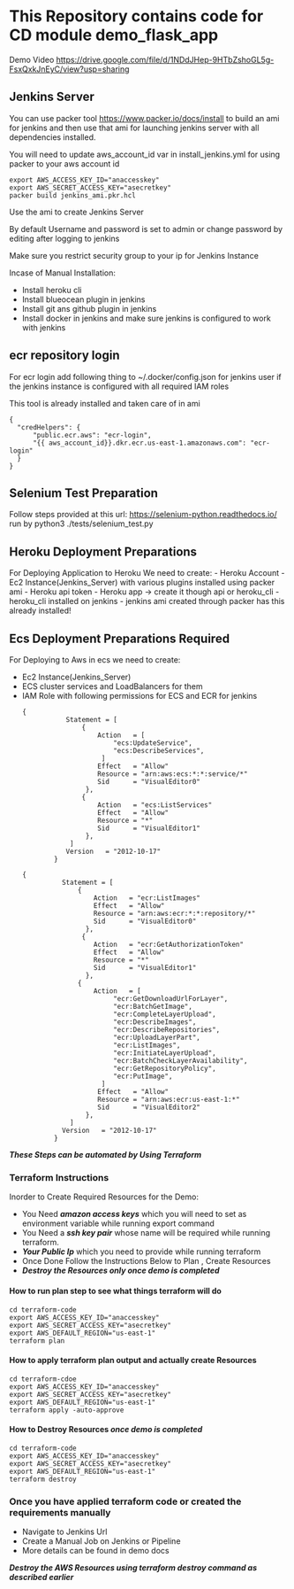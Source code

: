 # This Repository contains code for CD module demo_flask_app
Demo Video
https://drive.google.com/file/d/1NDdJHep-9HTbZshoGL5g-FsxQxkJnEyC/view?usp=sharing
## Jenkins Server
 You can use packer tool https://www.packer.io/docs/install  to build an ami for jenkins and then use that ami for launching jenkins server with all dependencies installed.

 You will need to update aws_account_id var in install_jenkins.yml for using packer to your aws account id

 ```
 export AWS_ACCESS_KEY_ID="anaccesskey"
 export AWS_SECRET_ACCESS_KEY="asecretkey"
 packer build jenkins_ami.pkr.hcl 
 ```
 Use the ami to create Jenkins Server
 
 By default Username and password is set to admin
 or change password by editing after logging to jenkins

 Make sure you restrict security group to your ip for Jenkins Instance
 
 Incase of Manual Installation:

 - Install heroku cli
 - Install blueocean plugin in jenkins
 - Install git ans github plugin in jenkins
 - Install docker in jenkins and make sure jenkins is configured to work with jenkins

## ecr repository login
For ecr login add following thing to ~/.docker/config.json for jenkins user if the jenkins instance is configured with all required IAM roles

This tool is already installed and taken care of in ami 
  ```
  {
	"credHelpers": {
		"public.ecr.aws": "ecr-login",
		"{{ aws_account_id}}.dkr.ecr.us-east-1.amazonaws.com": "ecr-login"
	}
}
```

## Selenium Test Preparation
 Follow steps provided at this url: https://selenium-python.readthedocs.io/
 run by python3 ./tests/selenium_test.py

## Heroku Deployment Preparations

For Deploying Application to Heroku We need to create:
    - Heroku Account
    - Ec2 Instance(Jenkins_Server) with various plugins installed using packer ami
    - Heroku api token
    - Heroku app -> create it though api or heroku_cli
    - heroku_cli installed on jenkins
    - jenkins ami created through packer has this already installed!

## Ecs  Deployment Preparations Required
For Deploying to Aws in ecs we need to create:

- Ec2 Instance(Jenkins_Server)
- ECS cluster services and LoadBalancers for them
- IAM Role with following permissions for ECS and ECR for jenkins
    ```
    {
               Statement = [
                   {
                       Action   = [
                           "ecs:UpdateService",
                           "ecs:DescribeServices",
                        ]
                       Effect   = "Allow"
                       Resource = "arn:aws:ecs:*:*:service/*"
                       Sid      = "VisualEditor0"
                    },
                   {
                       Action   = "ecs:ListServices"
                       Effect   = "Allow"
                       Resource = "*"
                       Sid      = "VisualEditor1"
                    },
                ]
               Version   = "2012-10-17"
            }
    ```
    ```
    {
              Statement = [
                  {
                      Action   = "ecr:ListImages"
                      Effect   = "Allow"
                      Resource = "arn:aws:ecr:*:*:repository/*"
                      Sid      = "VisualEditor0"
                    },
                   {
                      Action   = "ecr:GetAuthorizationToken"
                      Effect   = "Allow"
                      Resource = "*"
                      Sid      = "VisualEditor1"
                    },
                  {
                      Action   = [
                           "ecr:GetDownloadUrlForLayer",
                           "ecr:BatchGetImage",
                           "ecr:CompleteLayerUpload",
                           "ecr:DescribeImages",
                           "ecr:DescribeRepositories",
                           "ecr:UploadLayerPart",
                           "ecr:ListImages",
                           "ecr:InitiateLayerUpload",
                           "ecr:BatchCheckLayerAvailability",
                           "ecr:GetRepositoryPolicy",
                           "ecr:PutImage",
                        ]
                       Effect   = "Allow"
                       Resource = "arn:aws:ecr:us-east-1:*"
                       Sid      = "VisualEditor2"
                    },
                ]
              Version   = "2012-10-17"
            }
    ```



***These Steps can be automated by Using Terraform***

### Terraform Instructions
Inorder to Create Required Resources for the Demo:

- You Need ***amazon access keys*** which you will need to set as environment variable while running export command
- You Need a ***ssh key pair*** whose name will be required while running terraform.
- ***Your Public Ip*** which you need to provide while running terraform
- Once Done Follow the Instructions Below to Plan , Create Resources
- ***Destroy the Resources only once demo is completed***



#### How to run plan step to see what things terraform will do

```
cd terraform-code
export AWS_ACCESS_KEY_ID="anaccesskey"
export AWS_SECRET_ACCESS_KEY="asecretkey"
export AWS_DEFAULT_REGION="us-east-1"
terraform plan
```

#### How to apply  terraform plan output and actually create Resources

```
cd terraform-cdoe
export AWS_ACCESS_KEY_ID="anaccesskey"
export AWS_SECRET_ACCESS_KEY="asecretkey"
export AWS_DEFAULT_REGION="us-east-1"
terraform apply -auto-approve
```

#### How to Destroy Resources ***once demo is completed***
```
cd terraform-code
export AWS_ACCESS_KEY_ID="anaccesskey"
export AWS_SECRET_ACCESS_KEY="asecretkey"
export AWS_DEFAULT_REGION="us-east-1"
terraform destroy
```

### Once you have applied terraform code or created the requirements manually ###

- Navigate to Jenkins Url
- Create a Manual Job on Jenkins or Pipeline
- More details can be found in demo docs


***Destroy the AWS Resources using terraform destroy command as described earlier*** 


